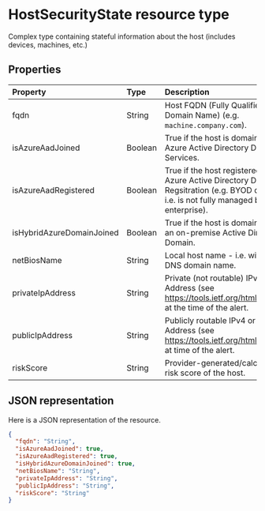 # HostSecurityState resource type

Complex type containing stateful information about the host (includes devices, machines, etc.)

## Properties

| Property   | Type|Description|
|:---------------|:--------|:----------|
|fqdn|String|Host FQDN (Fully Qualified Domain Name) (e.g. ```machine.company.com```).|
|isAzureAadJoined|Boolean|True if the host is domain joined to Azure Active Directory Domain Services.|
|isAzureAadRegistered|Boolean|True if the host registered with Azure Active Directory Device Regsitration (e.g. BYOD devices - i.e. is not fully managed by enterprise).|
|isHybridAzureDomainJoined|Boolean|True if the host is domain joined to an on-premise Active Directory Domain.|
|netBiosName|String|Local host name - i.e. without DNS domain name.|
|privateIpAddress|String|Private (not routable) IPv4 or IPv6 Address (see https://tools.ietf.org/html/rfc1918) at the time of the alert.|
|publicIpAddress|String|Publicly routable IPv4 or IPv6 Address (see https://tools.ietf.org/html/rfc1918) at time of the alert.|
|riskScore|String|Provider-generated/calculated risk score of the host.|

## JSON representation

Here is a JSON representation of the resource.

<!-- {
  "blockType": "resource",
  "optionalProperties": [

  ],
  "@odata.type": "microsoft.graph.HostSecurityState"
}-->

```json
{
  "fqdn": "String",
  "isAzureAadJoined": true,
  "isAzureAadRegistered": true,
  "isHybridAzureDomainJoined": true,
  "netBiosName": "String",
  "privateIpAddress": "String",
  "publicIpAddress": "String",
  "riskScore": "String"
}

```

<!-- uuid: 8fcb5dbc-d5aa-4681-8e31-b001d5168d79
2015-10-25 14:57:30 UTC -->
<!-- {
  "type": "#page.annotation",
  "description": "HostSecurityState resource",
  "keywords": "",
  "section": "documentation",
  "tocPath": ""
}-->